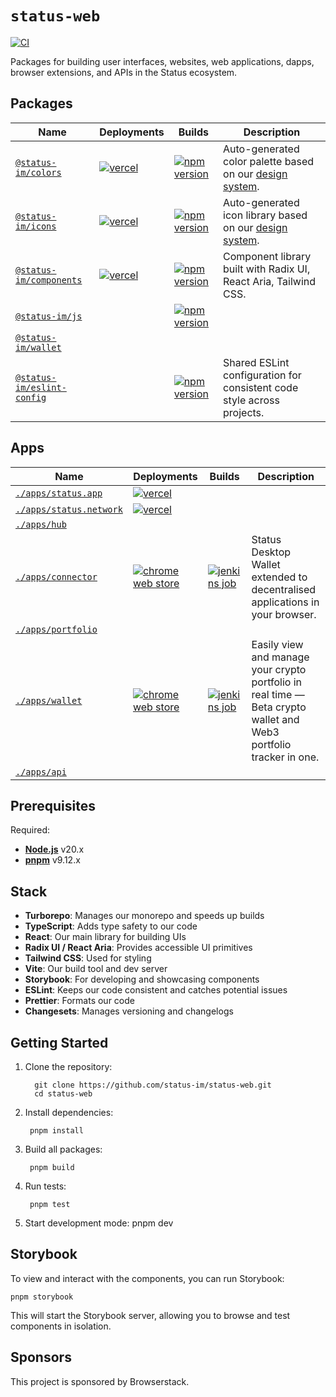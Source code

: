 # `status-web`

[![CI](https://github.com/status-im/status-web/actions/workflows/ci.yml/badge.svg)](https://github.com/status-im/status-web/actions/workflows/ci.yml)

Packages for building user interfaces, websites, web applications, dapps, browser extensions, and APIs in the Status ecosystem.

## Packages

| Name                                                   | Deployments                                                                                                          | Builds                                                                                                                              | Description                                                                                                                                                                   |
| ------------------------------------------------------ | -------------------------------------------------------------------------------------------------------------------- | ----------------------------------------------------------------------------------------------------------------------------------- | ----------------------------------------------------------------------------------------------------------------------------------------------------------------------------- |
| [`@status-im/colors`](./packages/colors)               | [![vercel](https://img.shields.io/badge/vercel-black)](https://status-components.vercel.app/?path=/story/colors)     | [![npm version](https://img.shields.io/npm/v/@status-im/colors.svg)](https://www.npmjs.com/package/@status-im/colors)               | Auto-generated color palette based on our [design system](https://www.figma.com/design/v98g9ZiaSHYUdKWrbFg9eM/Foundations?node-id=619-5995\&node-type=canvas\&m=dev).           |
| [`@status-im/icons`](./packages/icons)                 | [![vercel](https://img.shields.io/badge/vercel-black)](https://status-components.vercel.app/?path=/story/icons)      | [![npm version](https://img.shields.io/npm/v/@status-im/icons)](https://www.npmjs.com/package/@status-im/icons)                     | Auto-generated icon library based on our [design system](https://www.figma.com/design/qLLuMLfpGxK9OfpIavwsmK/Iconset?node-id=3239-987\&node-type=frame\&t=0h8iIiZ3Sf0g4MRV-11). |
| [`@status-im/components`](./packages/components)       | [![vercel](https://img.shields.io/badge/vercel-black)](https://status-components.vercel.app/?path=/story/components) | [![npm version](https://img.shields.io/npm/v/@status-im/components)](https://www.npmjs.com/package/@status-im/components)           | Component library built with Radix UI, React Aria, Tailwind CSS.                                                                                                              |
| [`@status-im/js`](./packages/status-js)                |                                                                                                                      | [![npm version](https://img.shields.io/npm/v/@status-im/js)](https://www.npmjs.com/package/@status-im/js)                           |                                                                                                                                                                               |
| [`@status-im/wallet`](./packages/wallet)               |                                                                                                                      |                                                                                                                                     |
| [`@status-im/eslint-config`](./packages/eslint-config) |                                                                                                                      | [![npm version](https://img.shields.io/npm/v/@status-im/eslint-config.svg)](https://www.npmjs.com/package/@status-im/eslint-config) | Shared ESLint configuration for consistent code style across projects.                                                                                                        |

## Apps

| Name                                             | Deployments                                                                                                                                | Builds                                                                                                                   | Description                                                                                                       |
| ------------------------------------------------ | ------------------------------------------------------------------------------------------------------------------------------------------ | ------------------------------------------------------------------------------------------------------------------------ | ----------------------------------------------------------------------------------------------------------------- |
| [`./apps/status.app`](./apps/status.app)         | [![vercel](https://img.shields.io/badge/vercel-black)](https://status.app)                                                                 |                                                                                                                          |                                                                                                                   |
| [`./apps/status.network`](./apps/status.network) | [![vercel](https://img.shields.io/badge/vercel-black)](https://status.network)                                                             |                                                                                                                          |                                                                                                                   |
| [`./apps/hub`](./apps/hub)                       |                                                                                                                                            |                                                                                                                          |                                                                                                                   |
| [`./apps/connector`](./apps/connector)           | [![chrome web store](https://img.shields.io/badge/chrome-grey)](https://chromewebstore.google.com/detail/kahehnbpamjplefhpkhafinaodkkenpg) | [![jenkins job](https://img.shields.io/badge/jenkins-grey)](https://ci.status.im/job/status-web/job/main/job/connector/) | Status Desktop Wallet extended to decentralised applications in your browser.                                     |
| [`./apps/portfolio`](./apps/portfolio)           |                                                                                                                                            |                                                                                                                          |                                                                                                                   |
| [`./apps/wallet`](./apps/wallet)                 | [![chrome web store](https://img.shields.io/badge/chrome-grey)](https://chromewebstore.google.com/detail/opkfeajbclhjdneghppfnfiannideafj) | [![jenkins job](https://img.shields.io/badge/jenkins-grey)](https://ci.status.im/job/status-web/job/main/job/wallet/)    | Easily view and manage your crypto portfolio in real time — Beta crypto wallet and Web3 portfolio tracker in one. |
| [`./apps/api`](./apps/api)                       |                                                                                                                                            |                                                                                                                          |                                                                                                                   |

## Prerequisites

Required:

*   **[Node.js](https://nodejs.org/)** v20.x
*   **[pnpm](https://pnpm.io)** v9.12.x

## Stack

*   **Turborepo**: Manages our monorepo and speeds up builds
*   **TypeScript**: Adds type safety to our code
*   **React**: Our main library for building UIs
*   **Radix UI / React Aria**: Provides accessible UI primitives
*   **Tailwind CSS**: Used for styling
*   **Vite**: Our build tool and dev server
*   **Storybook**: For developing and showcasing components
*   **ESLint**: Keeps our code consistent and catches potential issues
*   **Prettier**: Formats our code
*   **Changesets**: Manages versioning and changelogs

## Getting Started

1.  Clone the repository:

          git clone https://github.com/status-im/status-web.git
          cd status-web

2.  Install dependencies:

         pnpm install

3.  Build all packages:

         pnpm build

4.  Run tests:

         pnpm test

5.  Start development mode:
    pnpm dev

## Storybook

To view and interact with the components, you can run Storybook:

    pnpm storybook

This will start the Storybook server, allowing you to browse and test components in isolation.

## Sponsors

This project is sponsored by Browserstack.
